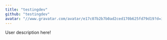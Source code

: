 ```yaml
---
title: "testingdev"
github: "testingdev"
avatar: "//www.gravatar.com/avatar/e17c07b2b7b0ad2ced170b625fd79d19?d=identicon"
---
```


User description here!

